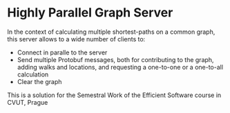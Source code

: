 # Highly Parallel Graph Server

In the context of calculating multiple shortest-paths on a common graph, this server allows to a wide number of clients to:
- Connect in paralle to the server
- Send multiple Protobuf messages, both for contributing to the graph, adding walks and locations, and requesting a one-to-one or a one-to-all calculation
- Clear the graph

This is a solution for the Semestral Work of the Efficient Software course in CVUT, Prague
